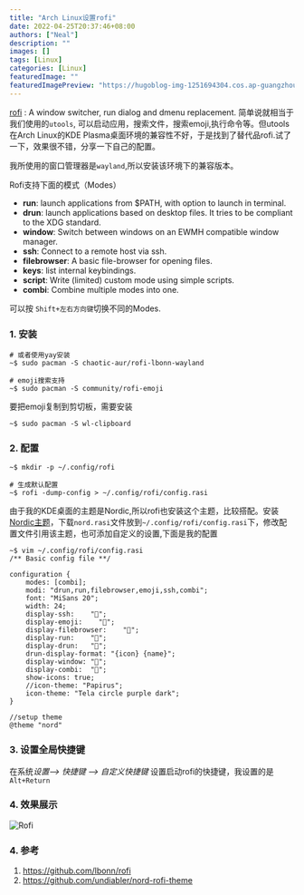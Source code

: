```yaml
---
title: "Arch Linux设置rofi"
date: 2022-04-25T20:37:46+08:00
authors: ["Neal"]
description: ""
images: []
tags: [Linux]
categories: [Linux]
featuredImage: ""
featuredImagePreview: "https://hugoblog-img-1251694304.cos.ap-guangzhou.myqcloud.com/blog/2022-04-25_21-09.png"
---
```


[rofi](https://github.com/lbonn/rofi) : A window switcher, run dialog and dmenu replacement. 简单说就相当于我们使用的`utools`, 可以启动应用，搜索文件，搜索emoji,执行命令等。但utools在Arch Linux的KDE Plasma桌面环境的兼容性不好，于是找到了替代品rofi.试了一下，效果很不错，分享一下自己的配置。

<!--more-->

我所使用的窗口管理器是`wayland`,所以安装该环境下的兼容版本。

Rofi支持下面的模式（Modes）

- **run**: launch applications from $PATH, with option to launch in terminal.
- **drun**: launch applications based on desktop files. It tries to be compliant to the XDG standard.
- **window**: Switch between windows on an EWMH compatible window manager.
- **ssh**: Connect to a remote host via ssh.
- **filebrowser**: A basic file-browser for opening files.
- **keys**: list internal keybindings.
- **script**: Write (limited) custom mode using simple scripts.
- **combi**: Combine multiple modes into one.

可以按 `Shift+左右方向键`切换不同的Modes.

### 1. 安装

```shell
# 或者使用yay安装
~$ sudo pacman -S chaotic-aur/rofi-lbonn-wayland

# emoji搜索支持
~$ sudo pacman -S community/rofi-emoji
```

要把emoji复制到剪切板，需要安装

```shell
~$ sudo pacman -S wl-clipboard
```

### 2. 配置

```shell
~$ mkdir -p ~/.config/rofi

# 生成默认配置
~$ rofi -dump-config > ~/.config/rofi/config.rasi
```

由于我的KDE桌面的主题是Nordic,所以rofi也安装这个主题，比较搭配。安装[Nordic主题](https://github.com/undiabler/nord-rofi-theme)，下载`nord.rasi`文件放到`~/.config/rofi/config.rasi`下，修改配置文件引用该主题，也可添加自定义的设置,下面是我的配置

```shell
~$ vim ~/.config/rofi/config.rasi
/** Basic config file **/

configuration {
    modes: [combi];
    modi: "drun,run,filebrowser,emoji,ssh,combi";
    font: "MiSans 20";
    width: 24;
    display-ssh:    "";
    display-emoji:    "";
    display-filebrowser:    "";
    display-run:    "";
    display-drun:   "";
    drun-display-format: "{icon} {name}";
    display-window: "";
    display-combi:  "";
    show-icons: true;
    //icon-theme: "Papirus";
    icon-theme: "Tela circle purple dark";
}

//setup theme
@theme "nord"
```

### 3. 设置全局快捷键

在系统*设置–> 快捷键 –> 自定义快捷键* 设置启动rofi的快捷键，我设置的是`Alt+Return`

### 4. 效果展示

![Rofi](https://hugoblog-img-1251694304.cos.ap-guangzhou.myqcloud.com/blog/2022-04-25_21-09.png "Rofi")

### 4. 参考

1. <https://github.com/lbonn/rofi>
2. <https://github.com/undiabler/nord-rofi-theme>
